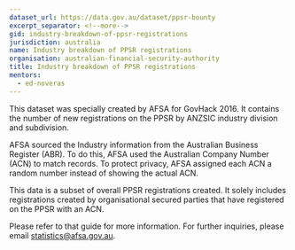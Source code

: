 ```yaml
---
dataset_url: https://data.gov.au/dataset/ppsr-bounty
excerpt_separator: <!--more-->
gid: industry-breakdown-of-ppsr-registrations
jurisdiction: australia
name: Industry breakdown of PPSR registrations
organisation: australian-financial-security-authority
title: Industry breakdown of PPSR registrations
mentors:
  - ed-noveras
---
```


This dataset was specially created by AFSA for GovHack 2016. It contains the number of new registrations on the PPSR by ANZSIC industry division and subdivision.

<!--more-->

AFSA sourced the Industry information from the Australian Business Register (ABR). To do this, AFSA used the Australian Company Number (ACN) to match records. To protect privacy, AFSA assigned each ACN a random number instead of showing the actual ACN.

This data is a subset of overall PPSR registrations created. It solely includes registrations created by organisational secured parties that have registered on the PPSR with an ACN. 

Please refer to that guide for more information. For further inquiries, please email statistics@afsa.gov.au.